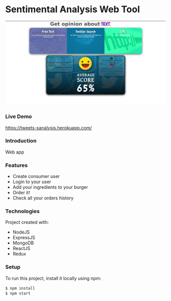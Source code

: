 # Sentimental Analysis Web Tool

![](./readmeFiles/twitter.png)


### Live Demo
https://tweets-sanalysis.herokuapp.com/


### Introduction
Web app 

### Features
* Create consumer user
* Login to your user
* Add your ingredients to your burger
* Order it!
* Check all your orders history


### Technologies
Project created with:
* NodeJS
* ExpressJS
* MongoDB
* ReactJS
* Redux

### Setup
To run this project, install it locally using npm:
```
$ npm install
$ npm start
```
